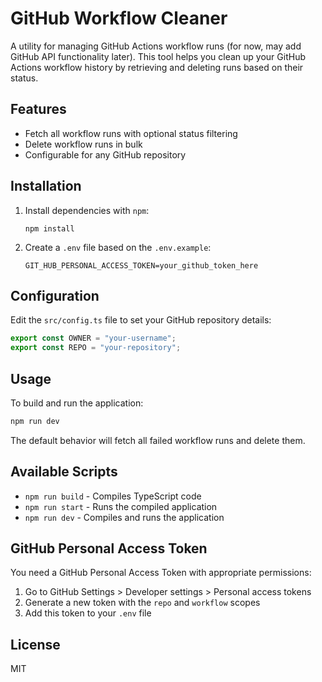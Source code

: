 # GitHub Workflow Cleaner

A utility for managing GitHub Actions workflow runs (for now, may add GitHub API functionality later). This tool helps you clean up your GitHub Actions workflow history by retrieving and deleting runs based on their status.

## Features

- Fetch all workflow runs with optional status filtering
- Delete workflow runs in bulk
- Configurable for any GitHub repository

## Installation
1. Install dependencies with `npm`:
   ```
   npm install
   ```
2. Create a `.env` file based on the `.env.example`:
   ```
   GIT_HUB_PERSONAL_ACCESS_TOKEN=your_github_token_here
   ```

## Configuration

Edit the `src/config.ts` file to set your GitHub repository details:

```typescript
export const OWNER = "your-username";
export const REPO = "your-repository";
```

## Usage

To build and run the application:

```bash
npm run dev
```

The default behavior will fetch all failed workflow runs and delete them.

## Available Scripts

- `npm run build` - Compiles TypeScript code
- `npm run start` - Runs the compiled application
- `npm run dev` - Compiles and runs the application

## GitHub Personal Access Token

You need a GitHub Personal Access Token with appropriate permissions:
1. Go to GitHub Settings > Developer settings > Personal access tokens
2. Generate a new token with the `repo` and `workflow` scopes
3. Add this token to your `.env` file

## License

MIT
